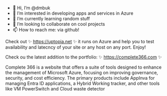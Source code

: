 - 👋 Hi, I’m @dmbuk
- 👀 I’m interested in developing apps and services in Azure
- 🌱 I’m currently learning random stuff
- 💞️ I’m looking to collaborate on cool projects
- 📫 How to reach me: via github!

Check out ✨ https://uptopia.net ✨ it runs on Azure and help you to test availability and latecncy of your site or any host on any port. Enjoy! 

Check ou the latest addition to the portfolio: ✨ https://complete366.com ✨

Complete 366 is a website that offers a suite of tools designed to enhance the management of Microsoft Azure, focusing on improving governance, security, and cost efficiency. 
The primary products include AppInva for managing Entra ID applications, a Hybrid Working tracker, and other tools like VM PowerSwitch and Cloud waste detector
